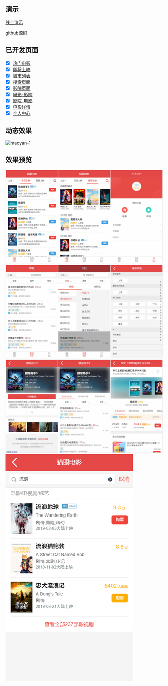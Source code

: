 ## 演示

[线上演示](https://huaianfox.github.io/vue-maoyan/dist/)

[github源码](https://github.com/huaianfox/vue-maoyan)

## 已开发页面

- [x] [热门电影](vue-maoyan/hot)
- [x] [即将上映](vue-maoyan/release)
- [x] [城市列表](vue-maoyan/city)
- [x] [搜索页面]((vue-maoyan/search))
- [x] [影院页面](vue-maoyan/cinema)
- [x] [电影-影院](vue-maoyan/cinema_movie)
- [x] [影院-电影](vue-maoyan/shows)
- [x] [电影详情](vue-maoyan/movie_detail)
- [x] [个人中心](vue-maoyan/profile)

## 动态效果

![maoyan-1](https://huaianfox.github.io/vue-maoyan/_assets/gif/maoyan.min.gif ':size=300')


## 效果预览

![maoyan-1](_assets/img/maoyan-1.jpg)
![maoyan-2](_assets/img/maoyan-2.jpg)
![maoyan-3](_assets/img/maoyan-3.jpg)
![search](_assets/img/search.png)